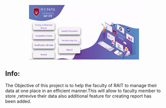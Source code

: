 <p align="center">
  <img src="./Faculty/Faculty Experties/images/Faculty-Expertise.gif" width=70%>
</p>

## Info:
The Objective of this project is to help the faculty of RAIT to manage their data at one place in an efficient manner.This will allow to faculty member to store ,retrevive their data also additional feature for creating report has been added.
